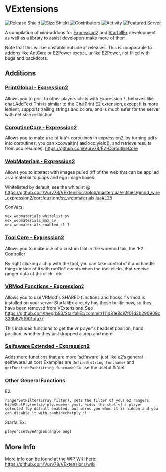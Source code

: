 # VExtensions
![Release Shield](https://img.shields.io/github/v/release/Vurv78/VExtensions?style=flat-square)
![Size Shield](https://img.shields.io/github/repo-size/Vurv78/VExtensions?color=red&style=flat-square)
![Contributors](https://img.shields.io/github/contributors/Vurv78/VExtensions?style=flat-square)
![Activity](https://img.shields.io/github/commit-activity/m/Vurv78/VExtensions?color=yellow&style=flat-square)
[![Featured Server](https://img.shields.io/badge/Featured%20Server-E2%20Beyond%20Infinity-lightgrey?style=flat-square)](steam://connect/69.140.244.127:27015)

A compilation of mini-addons for [Expression2](https://github.com/wiremod/wire) and [StarfallEx](https://github.com/thegrb93/StarfallEx) development as well as a library to assist developers make more of them.

Note that this will be unstable outside of releases.
This is comparable to addons like [AntCore](https://github.com/tockno/E2-AntCore) or E2Power except, unlike E2Power, not filled with bugs and backdoors.

## Additions

### [PrintGlobal - Expression2](https://github.com/Vurv78/VExtensions/blob/master/lua/entities/gmod_wire_expression2/core/custom/sv_printglobal.lua)
Allows you to print to other players chats with Expression 2, behaves like chat.AddText
This is similar to the ChatPrint E2 extension, except it is more lenient, supports trailing strings and colors, and is much safer for the server with net size restriction.

### [CoroutineCore - Expression2](https://github.com/Vurv78/VExtensions/blob/master/lua/entities/gmod_wire_expression2/core/custom/sv_coroutines.lua)
Allows you to make use of lua's coroutines in expression2, by turning udfs into coroutines, you can xco:wait(n) and xco:yield(), and retrieve results from xco:resume().
https://github.com/Vurv78/E2-CoroutineCore

### [WebMaterials - Expression2](https://github.com/Vurv78/VExtensions/blob/master/lua/entities/gmod_wire_expression2/core/custom/sv_webmaterials.lua)
Allows you to interact with images pulled off of the web that can be applied as a material to props and egp image boxes.

Whitelisted by default, see the whitelist @ https://github.com/Vurv78/VExtensions/blob/master/lua/entities/gmod_wire_expression2/core/custom/sv_webmaterials.lua#L25

ConVars:
```
vex_webmaterials_whitelist_sv
vex_webmaterials_max_sv
vex_webmaterials_enabled_cl 1
```

### [Tool Core - Expression2](https://github.com/Vurv78/VExtensions/blob/master/lua/entities/gmod_wire_expression2/core/custom/sv_e2controller.lua)

Allows you to make use of a custom tool in the wiremod tab, the 'E2 Controller'

By right clicking a chip with the tool, you can take control of it and handle things inside of it with runOn* events when the tool clicks, that receive ranger data of the click.. etc

### [VRMod Functions - Expression2](https://github.com/Vurv78/VExtensions/blob/master/lua/entities/gmod_wire_expression2/core/custom/sv_vrmod.lua)

Allows you to use VRMod's SHARED functions and hooks if vrmod is installed on your server
StarfallEx already has these builtin now, so they have been removed from VExtensions. See https://github.com/thegrb93/StarfallEx/commit/111d81e8c97f01d3b290909c333b675f901bfa77

This includes functions to get the vr player's headset position, hand position, whether they just dropped a prop and more


### [Selfaware Extended - Expression2](https://github.com/Vurv78/VExtensions/blob/master/lua/entities/gmod_wire_expression2/core/custom/sv_selfaware2.lua)

Adds more functions that are more 'selfaware' just like e2's general selfaware.lua core
Examples are ``defined(string funcname)`` and ``getFunctionPath(string funcname)`` to use the useful #ifdef


### Other General Functions:

E2:
```
rangerSetFilter(array filter), sets the filter of your e2 rangers.
hideChatPly(entity ply,number yes), hides the chat of a player selected (by default enabled, but warns you when it is hidden and you can disable it with canhidechatply_cl
```

StarfallEx:
```
player:setEyeAngles(angle ang)
```

## More Info
More info can be found at the WIP Wiki here: https://github.com/Vurv78/VExtensions/wiki
